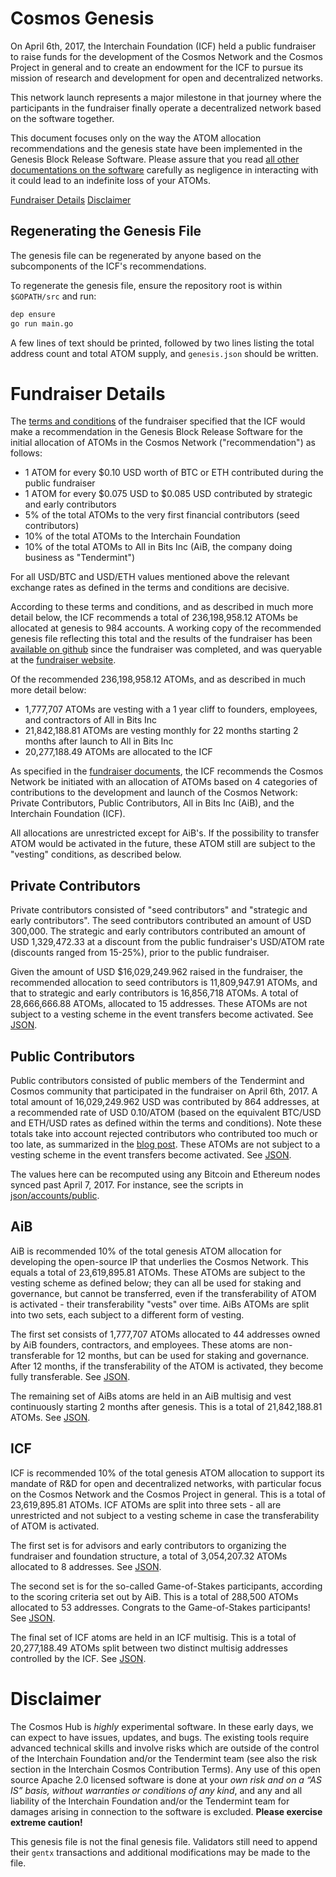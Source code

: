 # Cosmos Genesis

On April 6th, 2017, the Interchain Foundation (ICF) held a public fundraiser 
to raise funds for the development of the Cosmos Network and the Cosmos Project
in general and to create an endowment for the ICF to pursue its mission of research 
and development for open and decentralized networks.

This network launch represents a major milestone in that journey where the participants
in the fundraiser finally operate a decentralized network based on the software together.

This document focuses only on the way the ATOM allocation recommendations and
the genesis state have been implemented in the Genesis Block Release Software.
Please assure that you read [all other documentations on the software](https://cosmos.network/docs/gaia/what-is-gaia.html) 
carefully as negligence in interacting with it could lead to an indefinite loss of your ATOMs. 

[Fundraiser Details](#Fundraiser-Details)
[Disclaimer](#Disclaimer)

## Regenerating the Genesis File

The genesis file can be regenerated by anyone based on the subcomponents of the ICF's recommendations.

To regenerate the genesis file, ensure the repository root is within `$GOPATH/src` and run:

```bash
dep ensure
go run main.go
```

A few lines of text should be printed, followed by two lines listing the total address count and total ATOM supply, and `genesis.json` should be written.

# Fundraiser Details

The [terms and conditions](https://github.com/cosmos/cosmos/blob/master/fundraiser/Interchain%20Cosmos%20Contribution%20Terms%20-%20FINAL.pdf)
of the fundraiser specified that the ICF would make a recommendation in the
Genesis Block Release Software for the initial allocation of ATOMs in the Cosmos Network ("recommendation") as follows:

- 1 ATOM for every $0.10 USD worth of BTC or ETH contributed during the public
  fundraiser
- 1 ATOM for every $0.075 USD to $0.085 USD contributed by strategic and early
  contributors
- 5% of the total ATOMs to the very first financial contributors (seed
  contributors)
- 10% of the total ATOMs to the Interchain Foundation
- 10% of the total ATOMs to All in Bits Inc (AiB, the company doing business as "Tendermint")

For all USD/BTC and USD/ETH values mentioned above the relevant
exchange rates as defined in the terms and conditions are decisive.

According to these terms and conditions, and as described in much more detail below, 
the ICF recommends a total of 236,198,958.12 ATOMs be allocated at genesis to 984
accounts. A working copy of the recommended genesis file reflecting this total and the
results of the fundraiser has been [available on
github](https://github.com/cosmos/fundraiser-lib/blob/master/src/atom_query/data/fundraiser_atoms.json)
since the fundraiser was completed, and was queryable at the [fundraiser
website](https://fundraiser.cosmos.network).

Of the recommended 236,198,958.12 ATOMs, and as described in much more detail
below:

- 1,777,707 ATOMs are vesting with a 1 year cliff to founders, employees, and contractors of All in Bits Inc
- 21,842,188.81 ATOMs are vesting monthly for 22 months starting 2 months after launch to All in Bits Inc
- 20,277,188.49 ATOMs are allocated to the ICF 

As specified in the [fundraiser 
documents](https://github.com/cosmos/cosmos/blob/master/fundraiser/Interchain%20Cosmos%20Contribution%20Terms%20-%20FINAL.pdf), 
the ICF recommends the Cosmos Network be initiated with an allocation of ATOMs based on 4 categories
of contributions to the development and launch of the Cosmos Network: Private Contributors, Public Contributors, All in Bits Inc (AiB), 
and the Interchain Foundation (ICF).

All allocations are unrestricted except for AiB's.
If the possibility to transfer ATOM would be
activated in the future, these ATOM still are subject to the
"vesting" conditions, as described below.

## Private Contributors

Private contributors consisted of "seed contributors" and "strategic and early contributors".
The seed contributors contributed an amount of USD 300,000. 
The strategic and early contributors contributed an amount of USD 1,329,472.33
at a discount from the public fundraiser's USD/ATOM rate (discounts ranged from 15-25%),
prior to the public fundraiser.

Given the amount of USD $16,029,249.962 raised in the fundraiser, 
the recommended allocation to seed contributors is 11,809,947.91 ATOMs,
and that to strategic and early contributors is 16,856,718 ATOMs.
A total of 28,666,666.88 ATOMs, allocated to 15 addresses.
These ATOMs are not subject to a vesting scheme in the event transfers become activated.
See [JSON](json/accounts/private/contributors.json).

## Public Contributors

Public contributors consisted of public members of the Tendermint and Cosmos community
that participated in the fundraiser on April 6th, 2017. 
A total amount of 16,029,249.962 USD was contributed by 864 addresses, at a recommended rate of USD 0.10/ATOM
(based on the equivalent BTC/USD and ETH/USD rates as defined within the terms
and conditions).
Note these totals take into account rejected contributors who contributed too much or
too late, as summarized in the [blog
post](https://blog.cosmos.network/fundraiser-finalization-c31ae13d3f9b).
These ATOMs are not subject to a vesting scheme in the event transfers become activated.
See [JSON](json/accounts/public/contributors.json).

The values here can be recomputed using any Bitcoin and Ethereum nodes synced
past April 7, 2017. For instance, see the scripts in [json/accounts/public](json/accounts/public).

## AiB

AiB is recommended 10% of the total genesis ATOM allocation for developing the open-source IP 
that underlies the Cosmos Network. This equals a total of 23,619,895.81 ATOMs.
These ATOMs are subject to the vesting scheme as defined below; they can all be used for staking and
governance, but cannot be transferred, even if the transferability of ATOM is activated -
their transferability "vests" over time. 
AiBs ATOMs are split into two sets, each subject to a different form of vesting.

The first set consists of 1,777,707 ATOMs allocated to 44 addresses owned by AiB founders, contractors, and employees.
These atoms are non-transferable for 12 months, but can be used for staking and
governance. After 12 months, if the transferability of the ATOM is activated, they become fully transferable. See
[JSON](json/accounts/aib/employees.json).

The remaining set of AiBs atoms are held in an AiB multisig and vest
continuously starting 2 months after genesis.
This is a total of 21,842,188.81 ATOMs.
See [JSON](json/accounts/aib/multisig.json).

## ICF

ICF is recommended 10% of the total genesis ATOM allocation to support its mandate of R&D for open and decentralized
networks, with particular focus on the Cosmos Network and the Cosmos Project in general. 
This is a total of 23,619,895.81 ATOMs. 
ICF ATOMs are split into three sets - all are unrestricted and not subject to a
vesting scheme in case the transferability of ATOM is activated.

The first set is for advisors and early contributors to organizing the fundraiser and
foundation structure, a total of 3,054,207.32 ATOMs allocated to 8 addresses. See
[JSON](json/accounts/icf/early.json).

The second set is for the so-called Game-of-Stakes participants, according to the scoring
criteria set out by AiB. This is a total of 288,500 ATOMs allocated to 53
addresses. Congrats to the Game-of-Stakes participants! 
See [JSON](json/accounts/icf/gos.json).

The final set of ICF atoms are held in an ICF multisig. This is a total of
20,277,188.49 ATOMs split between two distinct multisig addresses controlled by
the ICF. See [JSON](json/accounts/icf/multisig.json).

# Disclaimer

The Cosmos Hub is *highly* experimental software. In these early days, we can
expect to have issues, updates, and bugs. The existing tools require advanced
technical skills and involve risks which are outside of the control of the
Interchain Foundation and/or the Tendermint team (see also the risk section in
the Interchain Cosmos Contribution Terms). Any use of this open source Apache
2.0 licensed software is done at your *own risk and on a “AS IS” basis, without
warranties or conditions of any kind*, and any and all liability of the
Interchain Foundation and/or the Tendermint team for damages arising in
connection to the software is excluded. **Please exercise extreme caution!**

This genesis file is not the final genesis file. Validators still need to 
append their `gentx` transactions and additional modifications may be made to the 
file.
